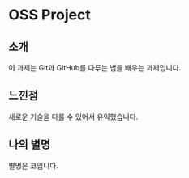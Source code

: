 # OSS Project

## 소개
이 과제는 Git과 GitHub를 다루는 법을 배우는 과제입니다. 

## 느낀점
새로운 기술을 다룰 수 있어서 유익했습니다.

## 나의 별명
별명은 코입니다.
